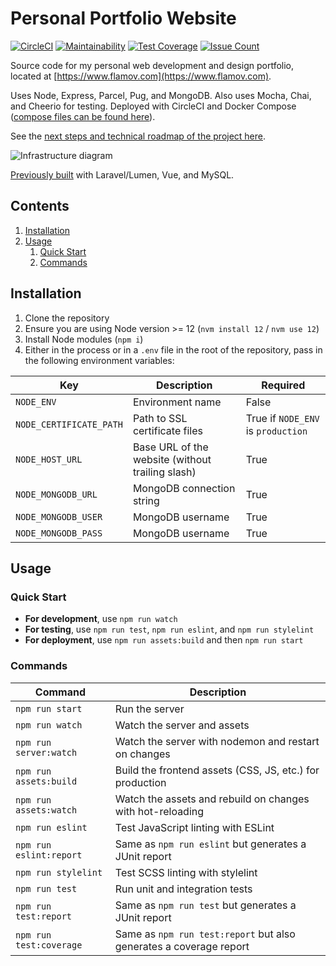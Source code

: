 # Personal Portfolio Website

[![CircleCI](https://circleci.com/gh/Flamov/flamov-portfolio.svg?style=svg)](https://circleci.com/gh/Flamov/flamov-portfolio)
[![Maintainability](https://api.codeclimate.com/v1/badges/bbb7d20257647f6ad669/maintainability)](https://codeclimate.com/github/Flamov/flamov-portfolio/maintainability)
[![Test Coverage](https://api.codeclimate.com/v1/badges/bbb7d20257647f6ad669/test_coverage)](https://codeclimate.com/github/Flamov/flamov-portfolio/test_coverage)
[![Issue Count](https://codeclimate.com/github/Flamov/flamov-portfolio/badges/issue_count.svg)](https://codeclimate.com/github/Flamov/flamov-portfolio)

Source code for my personal web development and design portfolio, located at [https://www.flamov.com](https://www.flamov.com).

Uses Node, Express, Parcel, Pug, and MongoDB. Also uses Mocha, Chai, and Cheerio for testing. Deployed with CircleCI and Docker Compose ([compose files can be found here](https://github.com/Flamov/flamov-portfolio-compose)).

See the [next steps and technical roadmap of the project here](https://github.com/users/Flamov/projects/1).

![Infrastructure diagram](https://cdn.flamov.com/misc/infrastructure-diagram.png)

[Previously built](https://github.com/Flamov/flamov-portfolio/tree/901d0ad5c6cbc5ee6c6486c7a7c6f463908e6a28) with Laravel/Lumen, Vue, and MySQL.

## Contents

1. [Installation](#installation)
2. [Usage](#usage)
    1. [Quick Start](#quick-start)
    2. [Commands](#commands)

## Installation

1. Clone the repository
2. Ensure you are using Node version >= 12 (`nvm install 12` / `nvm use 12`)
3. Install Node modules (`npm i`)
4. Either in the process or in a `.env` file in the root of the repository, pass in the following environment variables:

| Key | Description | Required |
| --- | --- | --- |
| ```NODE_ENV``` | Environment name | False |
| ```NODE_CERTIFICATE_PATH``` | Path to SSL certificate files | True if `NODE_ENV` is `production` |
| ```NODE_HOST_URL``` | Base URL of the website (without trailing slash) | True |
| ```NODE_MONGODB_URL``` | MongoDB connection string | True |
| ```NODE_MONGODB_USER``` | MongoDB username | True |
| ```NODE_MONGODB_PASS``` | MongoDB username | True |

## Usage

### Quick Start

* **For development**, use `npm run watch`
* **For testing**, use `npm run test`, `npm run eslint`, and `npm run stylelint`
* **For deployment**, use `npm run assets:build` and then `npm run start`

### Commands

| Command | Description |
| --- | --- |
| ```npm run start``` | Run the server |
| ```npm run watch``` | Watch the server and assets |
| ```npm run server:watch``` | Watch the server with nodemon and restart on changes |
| ```npm run assets:build``` | Build the frontend assets (CSS, JS, etc.) for production |
| ```npm run assets:watch``` | Watch the assets and rebuild on changes with hot-reloading |
| ```npm run eslint``` | Test JavaScript linting with ESLint |
| ```npm run eslint:report``` | Same as ```npm run eslint``` but generates a JUnit report |
| ```npm run stylelint``` | Test SCSS linting with stylelint |
| ```npm run test``` | Run unit and integration tests |
| ```npm run test:report``` | Same as ```npm run test``` but generates a JUnit report |
| ```npm run test:coverage``` | Same as ```npm run test:report``` but also generates a coverage report |
